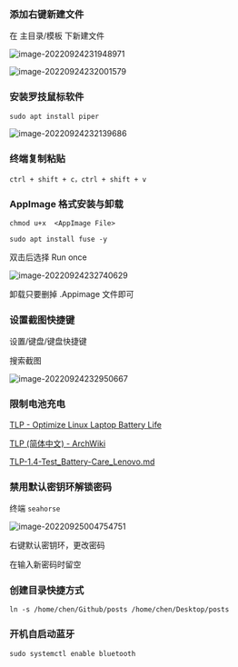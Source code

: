 ### 添加右键新建文件

在 主目录/模板 下新建文件

![image-20220924231948971](https://picgo-1303840613.cos.ap-shanghai.myqcloud.com/image-20220924231948971.png)

![image-20220924232001579](https://picgo-1303840613.cos.ap-shanghai.myqcloud.com/image-20220924232001579.png)

### 安装罗技鼠标软件

`sudo apt install piper`

![image-20220924232139686](https://picgo-1303840613.cos.ap-shanghai.myqcloud.com/image-20220924232139686.png)

### 终端复制粘贴

`ctrl + shift + c，ctrl + shift + v`

### AppImage 格式安装与卸载

`chmod u+x  <AppImage File>`

`sudo apt install fuse -y`

双击后选择 Run once

![image-20220924232740629](https://picgo-1303840613.cos.ap-shanghai.myqcloud.com/image-20220924232740629.png)

卸载只要删掉 .Appimage 文件即可

### 设置截图快捷键

设置/键盘/键盘快捷键

搜索截图

![image-20220924232950667](https://picgo-1303840613.cos.ap-shanghai.myqcloud.com/image-20220924232950667.png)

### 限制电池充电

[TLP - Optimize Linux Laptop Battery Life](https://linrunner.de/tlp/index.html)

[TLP (简体中文) - ArchWiki](https://wiki.archlinux.org/title/TLP_(简体中文))

[TLP-1.4-Test_Battery-Care_Lenovo.md](https://gist.github.com/linrunner/4a6876648765fac5e141f15d0582a945)

### 禁用默认密钥环解锁密码

终端 `seahorse`

![image-20220925004754751](https://picgo-1303840613.cos.ap-shanghai.myqcloud.com/image-20220925004754751.png)

右键默认密钥环，更改密码

在输入新密码时留空

### 创建目录快捷方式

`ln -s /home/chen/Github/posts /home/chen/Desktop/posts`

### 开机自启动蓝牙

`sudo systemctl enable bluetooth`
